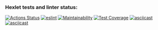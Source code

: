 ### Hexlet tests and linter status:
[![Actions Status](https://github.com/Unukalhaiii/frontend-project-46/workflows/hexlet-check/badge.svg)](https://github.com/Unukalhaiii/frontend-project-46/actions)
[![_eslint_](https://github.com/Unukalhaiii/frontend-project-46/actions/workflows/_eslint_.yml/badge.svg)](https://github.com/Unukalhaiii/frontend-project-46/actions/workflows/_eslint_.yml)
[![Maintainability](https://api.codeclimate.com/v1/badges/97bf213a2618195a23a1/maintainability)](https://codeclimate.com/github/Unukalhaiii/frontend-project-46/maintainability)
[![Test Coverage](https://api.codeclimate.com/v1/badges/97bf213a2618195a23a1/test_coverage)](https://codeclimate.com/github/Unukalhaiii/frontend-project-46/test_coverage)
[![asciicast](https://asciinema.org/a/KE4Axbt9BjyUFsDeeIib4FJny.svg)](https://asciinema.org/a/KE4Axbt9BjyUFsDeeIib4FJny)
[![asciicast](https://asciinema.org/a/Gjw15oH7eEnkfEPPcFrdcHiGJ.svg)](https://asciinema.org/a/Gjw15oH7eEnkfEPPcFrdcHiGJ)